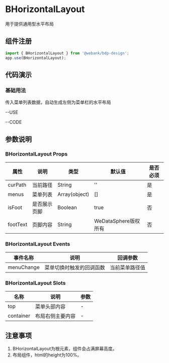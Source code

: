 # BHorizontalLayout
用于提供通用型水平布局

## 组件注册

```js
import { BHorizontalLayout } from '@webank/bdp-design';
app.use(BHorizontalLayout);
```
## 代码演示
### 基础用法
传入菜单列表数据，自动生成左侧为菜单栏的水平布局

--USE

--CODE

## 参数说明
### BHorizontalLayout Props
| 属性  | 说明                   | 类型                                    |  默认值                                 |是否必须|
| ----- | ----------------------------- | ---------------------------------------- |------------------ |----- |
| curPath | 当前路径 | String|''| 是
| menus | 菜单列表 | Array(object)|[]| 是
| isFoot | 是否展示页脚 | Boolean|true| 否
| footText | 页脚内容 | String|WeDataSphere版权所有| 否
### BHorizontalLayout Events
| 事件名称          | 说明                                                                                                                                            | 回调参数                                |
| ------------- | ----------------------------------------------------------------------------------------------------------------------------------------------- | ------------------------------------ |
| menuChange | 菜单切换时触发的回调函数                                                                                                                                          | 当前菜单路径值                       |
### BHorizontalLayout Slots
| 名称          | 说明                                                                                                                                            | 参数                                |
| ------------- | ----------------------------------------------------------------------------------------------------------------------------------------------- | ------------------------------------ |
| top | 菜单头部内容                                                                                                                                          | -                        |
| container | 布局右侧主要内容                                                                                                                          | -                        |
## 注意事项
1. BHorizontalLayout为根元素，组件会占满屏幕高度。
2. 布局组件，html的height为100%。